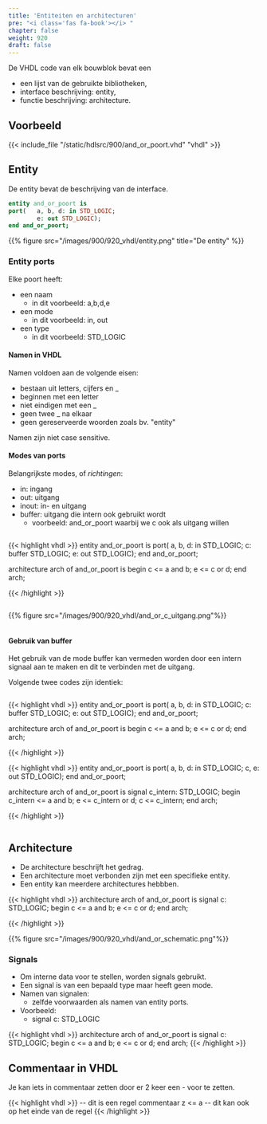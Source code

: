 ```yaml
---
title: 'Entiteiten en architecturen'
pre: "<i class='fas fa-book'></i> "
chapter: false
weight: 920
draft: false
---
```

De VHDL code van elk bouwblok bevat een
<ul> 
<li> een lijst van de gebruikte bibliotheken,
<li> interface beschrijving: entity,
<li> functie beschrijving: architecture.
</ul>

## Voorbeeld

{{< include_file "/static/hdlsrc/900/and_or_poort.vhd" "vhdl" >}}

## Entity

De entity bevat de beschrijving van de interface.

```vhdl
entity and_or_poort is
port(   a, b, d: in STD_LOGIC;
        e: out STD_LOGIC);
end and_or_poort;
```

{{% figure src="/images/900/920_vhdl/entity.png" title="De entity" %}}

### Entity ports

Elke poort heeft:
<ul>
<li> een naam
<ul><li>in dit voorbeeld: a,b,d,e</li></ul>
<li> een mode
<ul><li>in dit voorbeeld: in, out</li></ul>
<li> een type
<ul><li>in dit voorbeeld: STD_LOGIC</li></ul>
</ul>

#### Namen in VHDL

Namen voldoen aan de volgende eisen:

* bestaan uit letters, cijfers en _
* beginnen met een letter
* niet eindigen met een _
* geen twee _ na elkaar
* geen gereserveerde woorden zoals bv. "entity" 

Namen zijn niet case sensitive.

#### Modes van ports

Belangrijkste modes, of *richtingen*:

* in: ingang
* out: uitgang
* inout: in- en uitgang
* buffer: uitgang die intern ook gebruikt wordt
    * voorbeeld: and_or_poort waarbij we c ook als uitgang willen

<div class="multicolumn">
    <div class="column">

{{< highlight vhdl >}}
entity and_or_poort is
port(   a, b, d: in STD_LOGIC;
        c: buffer STD_LOGIC;
        e: out STD_LOGIC);
end and_or_poort;

architecture arch of and_or_poort is
begin
    c <= a and b;
    e <= c or d;
end arch;

{{< /highlight >}}
</div> <div class="column">

{{% figure src="/images/900/920_vhdl/and_or_c_uitgang.png"%}}

</div>
</div>

#### Gebruik van buffer 
Het gebruik van de mode buffer kan vermeden worden door een intern signaal aan te maken en dit te verbinden met de uitgang.

Volgende twee codes zijn identiek:

<div class="multicolumn">
    <div class="column">

{{< highlight vhdl >}}
entity and_or_poort is
port(   a, b, d: in STD_LOGIC;
        c: buffer STD_LOGIC;
        e: out STD_LOGIC);
end and_or_poort;

architecture arch of and_or_poort is
begin
    c <= a and b;
    e <= c or d;
end arch;

{{< /highlight >}}
</div> <div class="column">
{{< highlight vhdl >}}
entity and_or_poort is
port(   a, b, d: in STD_LOGIC;
        c, e: out STD_LOGIC);
end and_or_poort;

architecture arch of and_or_poort is
    signal c_intern: STD_LOGIC;
begin
    c_intern <= a and b;
    e <= c_intern or d;
    c <= c_intern;
end arch;

{{< /highlight >}}        
    </div>
</div>

## Architecture

* De architecture beschrijft het gedrag.
* Een architecture moet verbonden zijn met een specifieke entity.
* Een entity kan meerdere architectures hebbben.

{{< highlight vhdl >}}
architecture arch of and_or_poort is
    signal c: STD_LOGIC;
begin
    c <= a and b;
    e <= c or d;
end arch;

{{< /highlight >}}

{{% figure src="/images/900/920_vhdl/and_or_schematic.png"%}}

### Signals

* Om interne data voor te stellen, worden signals gebruikt.
* Een signal is van een bepaald type maar heeft geen mode.
* Namen van signalen:
    * zelfde voorwaarden als namen van entity ports.
* Voorbeeld:
    * signal c: STD_LOGIC

{{< highlight vhdl >}}
architecture arch of and_or_poort is
    signal c: STD_LOGIC;
begin
    c <= a and b;
    e <= c or d;
end arch;
{{< /highlight >}}


## Commentaar in VHDL

Je kan iets in commentaar zetten door er 2 keer een - voor te zetten.

{{< highlight vhdl >}}
-- dit is een regel commentaar
z <= a -- dit kan ook op het einde van de regel
{{< /highlight >}}